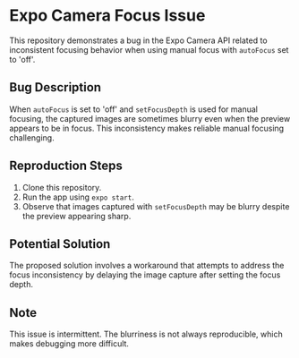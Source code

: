 # Expo Camera Focus Issue

This repository demonstrates a bug in the Expo Camera API related to inconsistent focusing behavior when using manual focus with `autoFocus` set to 'off'.

## Bug Description

When `autoFocus` is set to 'off' and `setFocusDepth` is used for manual focusing, the captured images are sometimes blurry even when the preview appears to be in focus. This inconsistency makes reliable manual focusing challenging.

## Reproduction Steps

1. Clone this repository.
2. Run the app using `expo start`.
3. Observe that images captured with `setFocusDepth` may be blurry despite the preview appearing sharp.

## Potential Solution

The proposed solution involves a workaround that attempts to address the focus inconsistency by delaying the image capture after setting the focus depth. 

## Note
This issue is intermittent. The blurriness is not always reproducible, which makes debugging more difficult. 